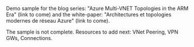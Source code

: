 Demo sample for the blog series: "Azure Multi-VNET Topologies in the ARM Era" (link to come) and the white-paper: "Architectures et topologies modernes de réseau Azure" (link to come).

The sample is not complete. Resources to add next: VNet Peering, VPN GWs, Connections.  
